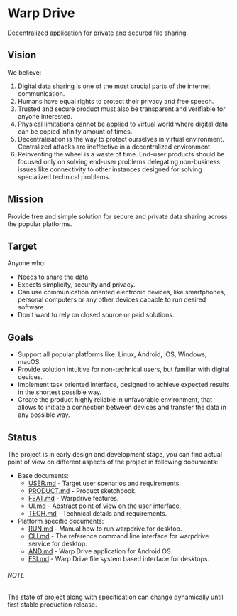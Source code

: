 # Warp Drive

Decentralized application for private and secured file sharing.

## Vision

We believe:

1. Digital data sharing is one of the most crucial parts of the internet communication.
2. Humans have equal rights to protect their privacy and free speech.
3. Trusted and secure product must also be transparent and verifiable for anyone interested.
4. Physical limitations cannot be applied to virtual world where digital data can be copied infinity amount of times.
5. Decentralisation is the way to protect ourselves in virtual environment. Centralized attacks are ineffective in a
   decentralized environment.
6. Reinventing the wheel is a waste of time. End-user products should be focused only on solving end-user problems
   delegating non-business issues like connectivity to other instances designed for solving specialized technical
   problems.

## Mission

Provide free and simple solution for secure and private data sharing across the popular platforms.

## Target

Anyone who:

* Needs to share the data
* Expects simplicity, security and privacy.
* Can use communication oriented electronic devices, like smartphones, personal computers or any other devices capable
  to run desired software.
* Don't want to rely on closed source or paid solutions.

## Goals

* Support all popular platforms like: Linux, Android, iOS, Windows, macOS.
* Provide solution intuitive for non-technical users, but familiar with digital devices.
* Implement task oriented interface, designed to achieve expected results in the shortest possible way.
* Create the product highly reliable in unfavorable environment, that allows to initiate a connection between devices
  and transfer the data in any possible way.

## Status

The project is in early design and development stage, you can find actual point of view on different aspects of the
project in following documents:

* Base documents:
    * [USER.md](doc/USER.md) - Target user scenarios and requirements.
    * [PRODUCT.md](doc/PRODUCT.md) - Product sketchbook.
    * [FEAT.md](doc/FEAT.md) - Warpdrive features.
    * [UI.md](doc/UI.md) - Abstract point of view on the user interface.
    * [TECH.md](../../proto/warpdrive/TECH.md) - Technical details and requirements.
* Platform specific documents:
    * [RUN.md](doc/RUN.md) - Manual how to run warpdrive for desktop.
    * [CLI.md](../../cmd/warpdrive/CLI.md) - The reference command line interface for warpdrive service for desktop.
    * [AND.md](../../../warpdrive/AND.md) - Warp Drive application for Android OS.
    * [FSI.md](doc/FSI.md) - Warp Drive file system based interface for desktops.

###### NOTE

The state of project along with specification can change dynamically until first stable production release.
